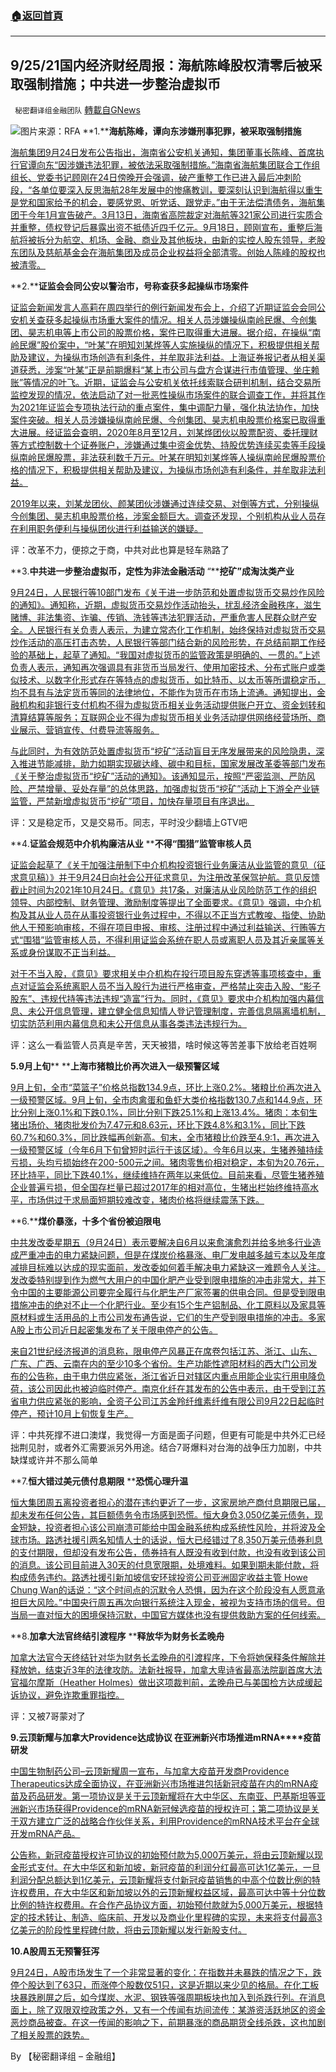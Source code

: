 ###  [:house:返回首頁](https://github.com/ourhimalayas/txt)
---


## 9/25/21国内经济财经周报：海航陈峰股权清零后被采取强制措施；中共进一步整治虚拟币
` 秘密翻译组金融团队` [轉載自GNews](https://gnews.org/zh-hans/1556066/)

![](https://assets.gnews.org/wp-content/uploads/2021/09/图片1-84.png)图片来源：RFA
**1.****海航陈峰，谭向东涉嫌刑事犯罪，被采取强制措施**

[海航集团9月24日发布公告指出，海南省公安机关通知，集团董事长陈峰、首席执行官谭向东“因涉嫌违法犯罪，被依法采取强制措施。”海南省海航集团联合工作组组长、党委书记顾刚在24日傍晚开会强调，破产重整工作已进入最后冲刺阶段，“各单位要深入反思海航28年发展中的惨痛教训，要深刻认识到海航得以重生是党和国家给予的机会，要感党恩、听党话、跟党走。”由于无法偿清债务，海航集团于今年1月宣告破产。3月13日，海南省高院裁定对海航等321家公司进行实质合并重整，债权登记后暴露出资不抵债近四千亿元。9月18日，顾刚宣布，重整后海航将被拆分为航空、机场、金融、商业及其他板块，由新的实控人股东领导，老股东团队及慈航基金会在海航集团及成员企业权益将全部清零。创始人陈峰的股权也被清零。](https://www.rfa.org/mandarin/yataibaodao/junshiwaijiao/xx1-09242021112459.html)

**2.****证监会会同公安以警治市，号称查获多起操纵市场案件**

[证监会新闻发言人高莉在周四举行的例行新闻发布会上，介绍了近期证监会会同公安机关查获多起操纵市场重大案件的情况。相关人员涉嫌操纵南岭民爆、今创集团、昊志机电等上市公司的股票价格，案件已取得重大进展。据介绍，在操纵“南岭民爆”股价案中，“叶某”在明知刘某烨等人实施操纵的情况下，积极提供相关帮助及建议，为操纵市场创造有利条件，并牟取非法利益。上海证券报记者从相关渠道获悉，涉案“叶某”正是前期爆料“某上市公司与盘方合谋进行市值管理、坐庄赖账”等情况的叶飞。近期，证监会与公安机关依托线索联合研判机制，结合交易所监控发现的情况，依法启动了对一批恶性操纵市场案件的联合调查工作，并将其作为2021年证监会专项执法行动的重点案件，集中调配力量，强化执法协作，加快案件突破。相关人员涉嫌操纵南岭民爆、今创集团、昊志机电股票价格案已取得重大进展。经证监会查明，2020年8月至12月，刘某烨团伙以股票配资、委托理财等方式控制数十个证券账户，涉嫌通过集中资金优势、持股优势连续买卖等手段操纵南岭民爆股票，非法获利数千万元。叶某在明知刘某烨等人操纵南岭民爆股票价格的情况下，积极提供相关帮助及建议，为操纵市场创造有利条件，并牟取非法利益。](https://news.cnstock.com/news,yw-202109-4760308.htm)

[2019年以来，刘某龙团伙、颜某团伙涉嫌通过连续交易、对倒等方式，分别操纵今创集团、昊志机电股票价格，涉案金额巨大。调查还发现，个别机构从业人员存在利用职务便利与操纵团伙进行利益输送的嫌疑。](https://news.cnstock.com/news,yw-202109-4760308.htm)

评：改革不力，便掠之于商，中共对此也算是轻车熟路了

**3.****中共进一步整治虚拟币，定性为非法金融活动**** “****挖矿”成淘汰类产业**

[9月24日，人民银行等10部门发布《关于进一步防范和处置虚拟货币交易炒作风险的通知》。通知称，近期，虚拟货币交易炒作活动抬头，扰乱经济金融秩序，滋生赌博、非法集资、诈骗、传销、洗钱等违法犯罪活动，严重危害人民群众财产安全。人民银行有关负责人表示，为建立常态化工作机制，始终保持对虚拟货币交易炒作活动的高压打击态势，人民银行等部门结合新的风险形势，在总结前期工作经验的基础上，起草了通知。“我国对虚拟货币的监管政策是明确的、一贯的。”上述负责人表示，通知再次强调具有非货币当局发行、使用加密技术、分布式账户或类似技术、以数字化形式存在等特点的虚拟货币，如比特币、以太币等所谓稳定币，均不具有与法定货币等同的法律地位，不能作为货币在市场上流通。通知提出，金融机构和非银行支付机构不得为虚拟货币相关业务活动提供账户开立、资金划转和清算结算等服务；互联网企业不得为虚拟货币相关业务活动提供网络经营场所、商业展示、营销宣传、付费导流等服务。](https://news.cnstock.com/news,yw-202109-4760312.htm)

[与此同时，为有效防范处置虚拟货币“挖矿”活动盲目无序发展带来的风险隐患，深入推进节能减排，助力如期实现碳达峰、碳中和目标，国家发展改革委等部门发布《关于整治虚拟货币“挖矿”活动的通知》。该通知显示，按照“严密监测、严防风险、严禁增量、妥处存量”的总体思路，加强虚拟货币“挖矿”活动上下游全产业链监管，严禁新增虚拟货币“挖矿”项目，加快存量项目有序退出。](https://news.cnstock.com/news,yw-202109-4760312.htm)

评：又是稳定币，又是交易币。同志，平时没少翻墙上GTV吧

**4.****证监会规范中介机构廉洁从业**** ****不得“围猎”监管审核人员**

[证监会起草了《关于加强注册制下中介机构投资银行业务廉洁从业监管的意见（征求意见稿）》并于9月24日向社会公开征求意见，为注册改革保驾护航。意见反馈截止时间为2021年10月24日。《意见》共17条，对廉洁从业风险防范工作的组织领导、内部控制、财务管理、激励制度等提出了全面要求。《意见》强调，中介机构及其从业人员在从事投资银行业务过程中，不得以不正当方式教唆、指使、协助他人干预影响审核，不得在项目申报、审核、注册过程中通过利益输送、行贿等方式“围猎”监管审核人员，不得利用证监会系统在职人员或离职人员及其近亲属等关系或身份谋取不正当利益。](https://news.cnstock.com/news,yw-202109-4760310.htm)

[对于不当入股，《意见》要求相关中介机构在投行项目股东穿透等事项核查中，重点对证监会系统离职人员不当入股行为进行严格审查，严格禁止突击入股、“影子股东”、违规代持等违法违规“造富”行为。同时，《意见》要求中介机构加强内幕信息、未公开信息管理，建立健全信息知情人登记管理制度，完善信息隔离墙机制，切实防范利用内幕信息和未公开信息从事各类违法违规行为。](https://news.cnstock.com/news,yw-202109-4760310.htm)

评：这么一看监管人员真是辛苦，天天被猎，啥时候这等苦差事下放给老百姓啊

**5.****9****月上旬**** ****上海市猪粮比价再次进入一级预警区域**

[9月上旬，全市“菜篮子”价格总指数134.9点，环比上涨0.2%。猪粮比价再次进入一级预警区域。9月上旬，全市肉禽蛋和鱼虾大类价格指数130.7点和144.9点，环比分别上涨0.1%和下跌0.1%，同比分别下跌25.1%和上涨13.4%。猪肉：本旬生猪出场价、猪肉批发价为7.47元和8.63元，环比下跌4.8%和3.1%，同比下跌60.7%和60.3%，同比跌幅再创新高。旬末，全市猪粮比价跌至4.9:1，再次进入一级预警区域（今年6月下旬曾短时运行于该区域）。今年6月以来，生猪养殖持续亏损，头均亏损始终在200-500元之间。猪肉零售价相对稳定，本旬为20.76元，环比持平，同比下跌40.1%，继续维持在两年以来低位。目前来看，尽管生猪养殖企业普遍亏损，但全国存栏量已超过2017年的相对高位，生猪出栏始终维持高水平，市场供过于求局面短期较难改变，猪肉价格将继续震荡下跌。](http://www.chinaprice.cn/jgdt/42173.jhtml)

**6.****煤价暴涨，十多个省份被迫限电**

[中共发改委星期五（9月24日）表示要解决自6月以来愈演愈烈并给多地多行业造成严重冲击的电力紧缺问题，但是在煤炭价格暴涨、电厂发电越多越亏本以及年度减排目标难以达成的现实面前，发改委如何着手解决电力紧缺这一难题令人关注。发改委特别提到作为燃气大用户的中国化肥产业受到限电措施的冲击非常大，并下令中国的主要能源公司要完全履行与化肥生产厂家签署的供电合同。但是受到限电措施冲击的绝对不止一个化肥行业。至少有15个生产铝制品、化工原料以及家具等原材料或生活用品的上市公司发布通告说，它们的生产受到限电措施的冲击。多家A股上市公司近日起密集发布了关于限电停产的公告。](https://www.voachinese.com/a/China-scrambles-to-fix-power-crunch-tame-runaway-raw-material-market-20210924/6244085.html)

[来自21世纪经济报道的消息称，限电停产风暴正在席卷包括江苏、浙江、山东、广东、广西、云南在内的至少10多个省份。生产功能性遮阳材料的西大门公司发布的公告称，由于电力供应紧张，浙江省近日对辖区内重点用能企业实行用电降负荷，该公司因此也被迫临时停产。南京化纤在其发布的公告中表示，由于受到江苏省电力供应紧张的影响，全资子公司江苏金羚纤维素纤维有限公司9月22日起临时停产，预计10月上旬恢复生产。](https://www.voachinese.com/a/China-scrambles-to-fix-power-crunch-tame-runaway-raw-material-market-20210924/6244085.html)

评：中共死撑不进口澳煤，我觉得一方面是面子问题，但更有可能是中共外汇已经拙荆见肘，或者外汇需要派另外用途。结合7哥爆料对台海的战争压力加剧，中共缺煤或许并不那么简单

**7.****恒大错过美元债付息期限**** ****恐慌心理升温**

[恒大集团周五离投资者担心的潜在违约更近了一步，这家房地产商付息期限已届，却未发布任何公告，其巨额债务令市场感到恐慌。恒大身负3,050亿美元债务，现金短缺，投资者担心该公司崩溃可能给中国金融系统构成系统性风险，并将波及全球市场。路透社援引两名知情人士的话说，恒大已经错过了8,350万美元债券利息的支付期限，但却没有发布公告，债券持有人既没有收到付款，也没有收到该公司的消息。该公司目前进入30天的付息宽限期，处境难料。如果到期未能付款，将构成债务违约。路透社援引新加坡信安环球投资公司亚洲固定收益主管 Howe Chung Wan的话说：“这个时间点的沉默令人恐惧，因为在这个阶段没有人愿意承担巨大风险。”中国央行周五再次向银行系统注入现金，被视为支持市场的信号。但当局一直对恒大的困境保持沉默，中国官方媒体也没有提供救助方案的任何线索。](https://www.voachinese.com/a/fears-grow-for-China-Evergrande-after-interest-deadline-missed-20210924/6243885.html)

**8.****加拿大法官终结引渡程序**** ****释放华为财务长孟晚舟**

[加拿大法官今天终结针对华为财务长孟晚舟的引渡程序，下令将她保释条件解除并释放她，结束近3年的法律攻防。法新社报导，加拿大卑诗省最高法院副首席大法官福尔摩斯（Heather Holmes）做出这项裁判前，孟晚舟已与美国检方达成缓起诉协议，避免诈欺重罪指控。](https://www.google.com/url?sa=t&amp;rct=j&amp;q=&amp;esrc=s&amp;source=newssearch&amp;cd=&amp;ved=2ahUKEwiV6ZTJo5nzAhVDo54KHffgAhAQxfQBKAB6BAgEEAI&amp;url=https%3A%2F%2Fwww.rfi.fr%2Fcn%2F%25E5%258A%25A0%25E6%258B%25BF%25E5%25A4%25A7%25E6%25B3%2595%25E5%25AE%2598%25E7%25BB%2588%25E7%25BB%2593%25E5%25BC%2595%25E6%25B8%25A1%25E7%25A8%258B%25E5%25BA%258F-%25E9%2587%258A%25E6%2594%25BE%25E5%258D%258E%25E4%25B8%25BA%25E8%25B4%25A2%25E5%258A%25A1%25E9%2595%25BF%25E5%25AD%259F%25E6%2599%259A%25E8%2588%259F&amp;usg=AOvVaw0s7LsThxSKIUPjyEto9-d-)

评：又被7哥蒙对了

**9.****云顶新耀与加拿大****Providence****达成协议**** ****在亚洲新兴市场推进****mRNA****疫苗研发**

[中国生物制药公司–云顶新耀周一宣布，与加拿大疫苗开发商Providence Therapeutics达成全面协议，在亚洲新兴市场推进包括新冠疫苗在内的mRNA疫苗及药品研发。第一项协议是关于云顶新耀将在大中华区、东南亚、巴基斯坦等亚洲新兴市场获得Providence的mRNA新冠候选疫苗的授权许可；第二项协议是关于双方建立广泛的战略合作伙伴关系，利用Providence的mRNA技术平台在全球开发mRNA产品。](https://cn.reuters.com/article/everest-med-providence-0913-mon-idCNKBS2G90Q5)

[公告称，新冠疫苗授权许可协议的初始预付款为5,000万美元，将由云顶新耀以现金形式支付。在大中华区和新加坡，新冠疫苗的利润分红最高可达1亿美元，一旦利润分配总额达到1亿美元，云顶新耀将支付新冠疫苗销售的中高个位数比例的特许权费用，在大中华区和新加坡以外的云顶新耀权益区域，最高可达中等十分位数比例的特许权费用。在合作产品协议方面，初始预付款就为5,000万美元，根据特定的技术转让、制造、临床前、开发以及商业化里程碑的实现，未来将支付最高3亿美元的阶段性里程碑付款，将由云顶新耀以发行新股支付。](https://cn.reuters.com/article/everest-med-providence-0913-mon-idCNKBS2G90Q5)

**10.****A****股周五无预警狂泻**

[9月24日，A股市场发生了一个非常显著的变化：在指数并未暴跌的情况之下，跌停个股达到了63只，而涨停个股数仅51只，这是近期以来少见的格局。在化工板块暴跌刷屏之后，如今煤炭、水泥、钢铁等强周期板块也加入到杀跌行列。在消息面上，除了双限双控政策之外，又有一个传闻有坊间流传：某游资活跃地区的资金恶炒商品被查。在这一传闻的影响之下，前期暴涨的商品期货全线杀跌，这也加剧了相关股票的跌势。](https://www.163.com/money/article/GKNS4KQG00259DLP.html?clickfrom=w_stock)

By 【秘密翻译组 – 金融组】
